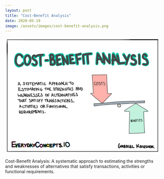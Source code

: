 ```yaml
---
layout: post
title: "Cost-Benefit Analysis"
date: 2020-05-19
image: /assets/images/cost-benefit-analysis.png
---
```


![Cost-Benefit Analysis](/assets/images/cost-benefit-analysis.png)

Cost-Benefit Analysis: A systematic approach to estimating the strengths and weaknesses of alternatives that satisfy transactions, activities or functional requirements.
